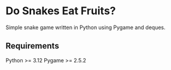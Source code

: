 # Do Snakes Eat Fruits?
Simple snake game written in Python using Pygame and deques.

## Requirements
Python >= 3.12
Pygame >= 2.5.2
